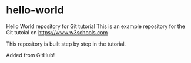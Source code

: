 # hello-world
Hello World repository for Git tutorial
This is an example repository for the Git tutoial on https://www.w3schools.com

This repository is built step by step in the tutorial.

Added from GitHub!
